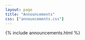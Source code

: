 ```yaml
---
layout: page
title: "Announcements"
css: ["announcements.css"]
---
```

{% include announcements.html %}
